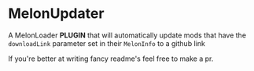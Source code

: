 # MelonUpdater

A MelonLoader **PLUGIN** that will automatically update mods that have the `downloadLink` parameter set in their `MelonInfo` to a github link

If you're better at writing fancy readme's feel free to make a pr.

